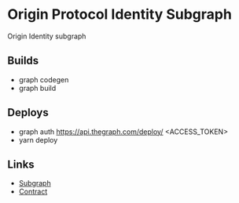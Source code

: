 # Origin Protocol Identity Subgraph
Origin Identity subgraph

## Builds
- graph codegen
- graph build

## Deploys
- graph auth https://api.thegraph.com/deploy/ <ACCESS_TOKEN>
- yarn deploy

## Links
- [Subgraph](https://thegraph.com/explorer/subgraph/kaitlynparsons/originidentitysubgraph)
- [Contract](https://etherscan.io/address/0x8Ac16c08105DE55A02E2b7462b1EeC6085fA4d86)
